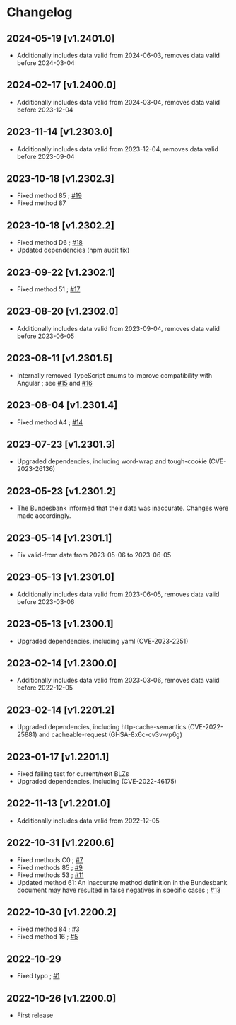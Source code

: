 # Changelog

## 2024-05-19 [v1.2401.0]

* Additionally includes data valid from 2024-06-03, removes data valid before 2024-03-04

## 2024-02-17 [v1.2400.0]

* Additionally includes data valid from 2024-03-04, removes data valid before 2023-12-04

## 2023-11-14 [v1.2303.0]

* Additionally includes data valid from 2023-12-04, removes data valid before 2023-09-04

## 2023-10-18 [v1.2302.3]

* Fixed method 85 ; [#19](https://github.com/baumerdev/ibantools-germany/issues/19)
* Fixed method 87

## 2023-10-18 [v1.2302.2]

* Fixed method D6 ; [#18](https://github.com/baumerdev/ibantools-germany/issues/18)
* Updated dependencies (npm audit fix)

## 2023-09-22 [v1.2302.1]

* Fixed method 51 ; [#17](https://github.com/baumerdev/ibantools-germany/issues/17)

## 2023-08-20 [v1.2302.0]

* Additionally includes data valid from 2023-09-04, removes data valid before 2023-06-05

## 2023-08-11 [v1.2301.5]

* Internally removed TypeScript enums to improve compatibility with Angular ; see [#15](https://github.com/baumerdev/ibantools-germany/issues/15) and [#16](https://github.com/baumerdev/ibantools-germany/pull/16/)

## 2023-08-04 [v1.2301.4]

* Fixed method A4 ; [#14](https://github.com/baumerdev/ibantools-germany/issues/14)

## 2023-07-23 [v1.2301.3]

* Upgraded dependencies, including word-wrap and tough-cookie (CVE-2023-26136)

## 2023-05-23 [v1.2301.2]

* The Bundesbank informed that their data was inaccurate. Changes were made accordingly.

## 2023-05-14 [v1.2301.1]

* Fix valid-from date from 2023-05-06 to 2023-06-05

## 2023-05-13 [v1.2301.0]

* Additionally includes data valid from 2023-06-05, removes data valid before 2023-03-06

## 2023-05-13 [v1.2300.1]

* Upgraded dependencies, including yaml (CVE-2023-2251)

## 2023-02-14 [v1.2300.0]

* Additionally includes data valid from 2023-03-06, removes data valid before 2022-12-05

## 2023-02-14 [v1.2201.2]

* Upgraded dependencies, including http-cache-semantics (CVE-2022-25881) and cacheable-request (GHSA-8x6c-cv3v-vp6g)

## 2023-01-17 [v1.2201.1]

* Fixed failing test for current/next BLZs
* Upgraded dependencies, including (CVE-2022-46175)

## 2022-11-13 [v1.2201.0]

* Additionally includes data valid from 2022-12-05

## 2022-10-31 [v1.2200.6]

* Fixed methods C0 ; [#7](https://github.com/baumerdev/ibantools-germany/pull/7)
* Fixed methods 85 ; [#9](https://github.com/baumerdev/ibantools-germany/pull/9)
* Fixed methods 53 ; [#11](https://github.com/baumerdev/ibantools-germany/pull/11)
* Updated method 61: An inaccurate method definition in the Bundesbank document may have resulted in false negatives in specific cases ; [#13](https://github.com/baumerdev/ibantools-germany/pull/13)

## 2022-10-30 [v1.2200.2]

* Fixed method 84 ; [#3](https://github.com/baumerdev/ibantools-germany/pull/3)
* Fixed method 16 ; [#5](https://github.com/baumerdev/ibantools-germany/pull/5)

## 2022-10-29

* Fixed typo ; [#1](https://github.com/baumerdev/ibantools-germany/pull/1)

## 2022-10-26 [v1.2200.0]

* First release
